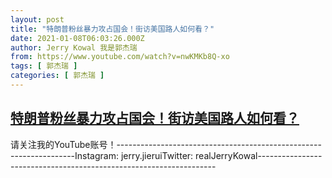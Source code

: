 ```yaml
---
layout: post
title: "特朗普粉丝暴力攻占国会！街访美国路人如何看？"
date: 2021-01-08T06:03:26.000Z
author: Jerry Kowal 我是郭杰瑞
from: https://www.youtube.com/watch?v=nwKMKb8Q-xo
tags: [ 郭杰瑞 ]
categories: [ 郭杰瑞 ]
---
```

<!--1610085806000-->
[特朗普粉丝暴力攻占国会！街访美国路人如何看？](https://www.youtube.com/watch?v=nwKMKb8Q-xo)
------

<div>
请关注我的YouTube账号！-------------------------------------------------------------------Instagram:  jerry.jieruiTwitter:  realJerryKowal-------------------------------------------------------------------
</div>

